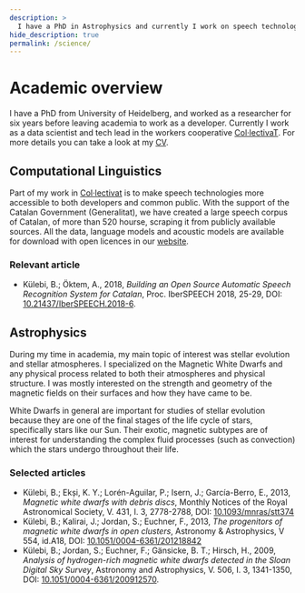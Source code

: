 ```yaml
---
description: >
  I have a PhD in Astrophysics and currently I work on speech technologies. You can find an outline of my academic contributions here.
hide_description: true
permalink: /science/
---
```


# Academic overview

I have a PhD from University of Heidelberg, and worked as a researcher for six years before leaving academia to work as a developer.
Currently I work as a data scientist and tech lead in the workers cooperative [Col·lectivaT][coop].
For more details you can take a look at my [CV](/assets/bkulebi_cv_en.pdf).

## Computational Linguistics
Part of my work in [Col·lectivat](https://collectivat.cat) is to make speech technologies more accessible to both developers and common public.
With the support of the Catalan Government (Generalitat), we have created a large speech corpus of Catalan, of more than 520 hourse, scraping it from publicly available sources. All the data, language models and acoustic models are available for download with open licences in our [website](https://collectivat.cat/asr).

### Relevant article
 * Külebi, B.; Öktem, A., 2018, _Building an Open Source Automatic Speech Recognition System for Catalan_, Proc. IberSPEECH 2018, 25-29, DOI: [10.21437/IberSPEECH.2018-6][asr01].

## Astrophysics

During my time in academia, my main topic of interest was stellar evolution and stellar atmospheres.
I specialized on the Magnetic White Dwarfs and any physical process related to both their atmospheres and physical structure.
I was mostly interested on the strength and geometry of the magnetic fields on their surfaces and how they have came to be.

White Dwarfs in general are important for studies of stellar evolution because they are one of the final stages of the life cycle of stars, specifically stars like our Sun.
Their exotic, magnetic subtypes are of interest for understanding the complex fluid processes (such as convection) which the stars undergo throughout their life. 

### Selected articles

* Külebi, B.; Ekși, K. Y.; Lorén-Aguilar, P.; Isern, J.; García-Berro, E., 2013, _Magnetic white dwarfs with debris discs_, Monthly Notices of the Royal Astronomical Society, V. 431, I. 3, 2778-2788, DOI: [10.1093/mnras/stt374][astro01]
* Külebi, B.; Kalirai, J.; Jordan, S.; Euchner, F., 2013, _The progenitors of magnetic white dwarfs in open clusters_, Astronomy & Astrophysics, V 554, id.A18, DOI: [10.1051/0004-6361/201218842][astro02]
* Külebi, B.; Jordan, S.; Euchner, F.; Gänsicke, B. T.; Hirsch, H., 2009, _Analysis of hydrogen-rich magnetic white dwarfs detected in the Sloan Digital Sky Survey_, Astronomy and Astrophysics, V. 506, I. 3, 1341-1350, DOI: [10.1051/0004-6361/200912570][astro03].

[coop]: https://collectivat.cat
[asr01]: http://dx.doi.org/10.21437/IberSPEECH.2018-6
[astro01]: https://academic.oup.com/mnras/article/431/3/2778/1751349
[astro02]: https://www.aanda.org/articles/aa/abs/2013/06/aa18842-12/aa18842-12.html
[astro03]: https://www.aanda.org/articles/aa/abs/2009/42/aa12570-09/aa12570-09.html
